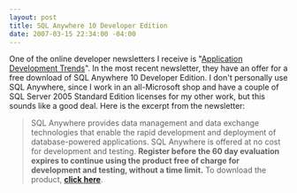 ```yaml
---
layout: post
title: SQL Anywhere 10 Developer Edition
date: 2007-03-15 22:34:00 -04:00
---
```


One of the online developer newsletters I receive is "[Application Development Trends](http://adtmag.com/)". In the most recent newsletter, they have an offer for a free download of SQL Anywhere 10 Developer Edition. I don't personally use SQL Anywhere, since I work in an all-Microsoft shop and have a couple of SQL Server 2005 Standard Edition licenses for my other work, but this sounds like a good deal. Here is the excerpt from the newsletter:

> SQL Anywhere provides data management and data exchange technologies that enable the rapid development and deployment of database-powered applications. SQL Anywhere is offered at no cost for development and testing. **Register before the 60 day evaluation expires to continue using the product free of charge for development and testing, without a time limit.** To download the product, [**click here**](http://www.1105info.com/qoeiemi_sdchxlcx.html).
